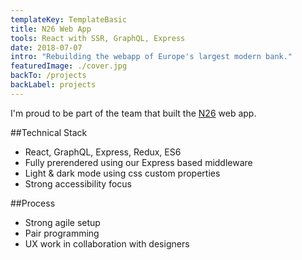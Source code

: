 ```yaml
---
templateKey: TemplateBasic
title: N26 Web App
tools: React with SSR, GraphQL, Express
date: 2018-07-07
intro: "Rebuilding the webapp of Europe's largest modern bank."
featuredImage: ./cover.jpg
backTo: /projects
backLabel: projects
---
```


I'm proud to be part of the team that built the [N26](https://n26.com/en-de/) web app.

##Technical Stack

- React, GraphQL, Express, Redux, ES6
- Fully prerendered using our Express based middleware
- Light & dark mode using css custom properties
- Strong accessibility focus

##Process

- Strong agile setup
- Pair programming
- UX work in collaboration with designers

